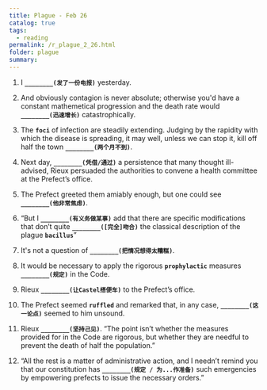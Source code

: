 ```yaml
---
title: Plague - Feb 26
catalog: true
tags: 
  - reading
permalink: /r_plague_2_26.html
folder: plague
summary: 
---
```



1.  I <b data-toggle="tooltip" data-original-title="{{site.data.answers.plag_d_16_a1}}">`________(发了一份电报)`</b> yesterday.

2.  And obviously contagion is never absolute; otherwise you'd have a constant mathemetical progression and the death rate would <b data-toggle="tooltip" data-original-title="{{site.data.answers.plag_d_16_b1}}">`________(迅速增长)`</b> catastrophically.

3.  The <b data-toggle="tooltip" data-original-title="{{site.data.glossary.foci}}">`foci`</b> of infection are steadily extending. Judging by the rapidity with which the disease is spreading, it may well, unless we can stop it, kill off half the town <b data-toggle="tooltip" data-original-title="{{site.data.answers.plag_d_16_c1}}">`________(两个月不到)`</b>.

4.  Next day, <b data-toggle="tooltip" data-original-title="{{site.data.answers.plag_d_16_d1}}">`________(凭借/通过)`</b> a persistence that many thought ill-advised, Rieux persuaded the authorities to convene a health committee at the Prefect’s office.

5.  The Prefect greeted them amiably enough, but one could see <b data-toggle="tooltip" data-original-title="{{site.data.answers.plag_d_16_e1}}">`________(他非常焦虑)`</b>.

6.  “But I <b data-toggle="tooltip" data-original-title="{{site.data.answers.plag_d_16_f1}}">`________(有义务做某事)`</b> add that there are specific modifications that don’t quite <b data-toggle="tooltip" data-original-title="{{site.data.answers.plag_d_16_f2}}">`________([完全]吻合)`</b> the classical description of the plague <b data-toggle="tooltip" data-original-title="{{site.data.glossary.bacillus.}}">`bacillus`</b>”

7.  It's not a question of <b data-toggle="tooltip" data-original-title="{{site.data.answers.plag_d_16_g1}}">`________(把情况想得太糟糕)`</b>.

8.  It would be necessary to apply the rigorous <b data-toggle="tooltip" data-original-title="{{site.data.glossary.prophylactic}}">`prophylactic`</b> measures <b data-toggle="tooltip" data-original-title="{{site.data.answers.plag_d_16_h1}}">`________(规定)`</b> in the Code.

9.  Rieux <b data-toggle="tooltip" data-original-title="{{site.data.answers.plag_d_16_i1}}">`________(让Castel搭便车)`</b> to the Prefect’s office.

10.  The Prefect seemed <b data-toggle="tooltip" data-original-title="{{site.data.glossary.ruffled}}">`ruffled`</b> and remarked that, in any case, <b data-toggle="tooltip" data-original-title="{{site.data.answers.plag_d_16_j1}}">`________(这一论点)`</b> seemed to him unsound.

11.  Rieux <b data-toggle="tooltip" data-original-title="{{site.data.answers.plag_d_16_k1}}">`________(坚持己见)`</b>. “The point isn’t whether the measures provided for in the Code are rigorous, but whether they are needful to prevent the death of half the population.”

12.  “All the rest is a matter of administrative action, and I needn’t remind you that our constitution has <b data-toggle="tooltip" data-original-title="{{site.data.answers.plag_d_16_l1}}">`________(规定 / 为...作准备)`</b> such emergencies by empowering prefects to issue the necessary orders.”